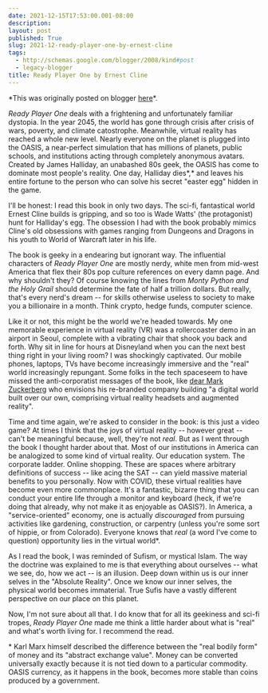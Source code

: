 ```yaml
---
date: 2021-12-15T17:53:00.001-08:00
description: 
layout: post
published: True
slug: 2021-12-ready-player-one-by-ernest-cline
tags:
  - http://schemas.google.com/blogger/2008/kind#post
  - legacy-blogger
title: Ready Player One by Ernest Cline
---
```


\*This was originally posted on blogger [here](https://www.rohanprasad.org/2021/12/ready-player-one-by-ernest-cline.html)\*.

*Ready Player One* deals with a frightening and unfortunately familiar dystopia. In the year 2045, the world has gone through crisis after crisis of wars, poverty, and climate catostrophe. Meanwhile, virtual reality has reached a whole new level. Nearly everyone on the planet is plugged into the OASIS, a near-perfect simulation that has millions of planets, public schools, and institutions acting through completely anonymous avatars. Created by James Halliday, an unabashed 80s geek, the OASIS has come to dominate most people's reality. One day, Halliday dies*,* and leaves his entire fortune to the person who can solve his secret "easter egg" hidden in the game.

I'll be honest: I read this book in only two days. The sci-fi, fantastical world Ernest Cline builds is gripping, and so too is Wade Watts' (the protagonist) hunt for Halliday's egg. The obsession I had with the book probably mimics Cline's old obsessions with games ranging from Dungeons and Dragons in his youth to World of Warcraft later in his life.  


The book is geeky in a endearing but ignorant way. The influential characters of *Ready Player One* are mostly nerdy, white men from mid-west America that flex their 80s pop culture references on every damn page. And why shouldn't they? Of course knowing the lines from *Monty Python and the Holy Grail* should determine the fate of half a trillion dollars. But really, that's every nerd's dream -- for skills otherwise useless to society to make you a billionaire in a month. Think crypto, hedge funds, computer science.

Like it or not, this might be the world we're headed towards. My one memorable experience in virtual reality (VR) was a rollercoaster
demo in an airport in Seoul, complete with a vibrating chair that shook
you back and forth. Why sit in line for hours at Disneyland when you can
the next best thing right in your living room? I was shockingly
captivated. Our mobile phones, laptops, TVs have become increasingly
immersive and the "real" world increasingly repungant. Some folks in the tech spaceseem to have missed the anti-corporatist messages of the book, like [dear Mark Zuckerberg](https://www.theguardian.com/technology/video/2021/oct/28/meta-mark-zuckerberg-announces-facebooks-new-name-video) who envisions his re-branded company building "a digital world built over our
own, comprising virtual reality headsets and augmented reality".    


Time and time again, we're asked to consider in the book: is this just a video game? At times I think that the joys of virtual reality -- however great -- can't be meaningful because, well, they're not *real*. But as I went through the book I thought harder about that. Most of our institutions in America can be analogized to some kind of virtual reality. Our education system. The corporate ladder. Online shopping. These are spaces where arbitrary definitions of success -- like acing the SAT -- can yield massive material benefits to you personally. Now with COVID, these virtual realities have become even more commonplace. It's a fantastic, bizarre thing that you can conduct your entire life through a monitor and keyboard (heck, if we're doing that already, why not make it as enjoyable as OASIS?). In America, a "service-oriented" economy, one is actually *discouraged* from pursuing activities like gardening, construction, or carpentry (unless you're some sort of hippie, or from Colorado). Everyone knows that *real* (a word I've come to question) opportunity lies in the virtual world\*.

As I read the book, I was reminded of Sufism, or mystical Islam. The way the doctrine was explained to me is that everything about ourselves -- what we see, do, how we act -- is an illusion. Deep down within us is our inner selves in the "Absolute Reality". Once we know our inner selves, the physical world becomes immaterial. True Sufis have a vastly different perspective on our place on this planet.  


Now, I'm not sure about all that. I do know that for all its geekiness and sci-fi tropes, *Ready Player One* made me think a little harder about what is "real" and what's worth living for. I recommend the read.  


\* Karl Marx himself described the difference between the "real bodily form" of money and its "abstract exchange value". Money can be converted universally exactly because it is not tied down to a particular commodity. OASIS currency, as it happens in the book, becomes more stable than coins produced by a government.  


